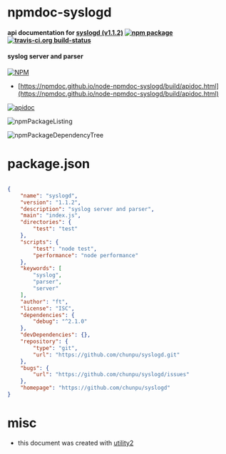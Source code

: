 # npmdoc-syslogd

#### api documentation for  [syslogd (v1.1.2)](https://github.com/chunpu/syslogd)  [![npm package](https://img.shields.io/npm/v/npmdoc-syslogd.svg?style=flat-square)](https://www.npmjs.org/package/npmdoc-syslogd) [![travis-ci.org build-status](https://api.travis-ci.org/npmdoc/node-npmdoc-syslogd.svg)](https://travis-ci.org/npmdoc/node-npmdoc-syslogd)

#### syslog server and parser

[![NPM](https://nodei.co/npm/syslogd.png?downloads=true&downloadRank=true&stars=true)](https://www.npmjs.com/package/syslogd)

- [https://npmdoc.github.io/node-npmdoc-syslogd/build/apidoc.html](https://npmdoc.github.io/node-npmdoc-syslogd/build/apidoc.html)

[![apidoc](https://npmdoc.github.io/node-npmdoc-syslogd/build/screenCapture.buildCi.browser.%252Ftmp%252Fbuild%252Fapidoc.html.png)](https://npmdoc.github.io/node-npmdoc-syslogd/build/apidoc.html)

![npmPackageListing](https://npmdoc.github.io/node-npmdoc-syslogd/build/screenCapture.npmPackageListing.svg)

![npmPackageDependencyTree](https://npmdoc.github.io/node-npmdoc-syslogd/build/screenCapture.npmPackageDependencyTree.svg)



# package.json

```json

{
    "name": "syslogd",
    "version": "1.1.2",
    "description": "syslog server and parser",
    "main": "index.js",
    "directories": {
        "test": "test"
    },
    "scripts": {
        "test": "node test",
        "performance": "node performance"
    },
    "keywords": [
        "syslog",
        "parser",
        "server"
    ],
    "author": "ft",
    "license": "ISC",
    "dependencies": {
        "debug": "^2.1.0"
    },
    "devDependencies": {},
    "repository": {
        "type": "git",
        "url": "https://github.com/chunpu/syslogd.git"
    },
    "bugs": {
        "url": "https://github.com/chunpu/syslogd/issues"
    },
    "homepage": "https://github.com/chunpu/syslogd"
}
```



# misc
- this document was created with [utility2](https://github.com/kaizhu256/node-utility2)
